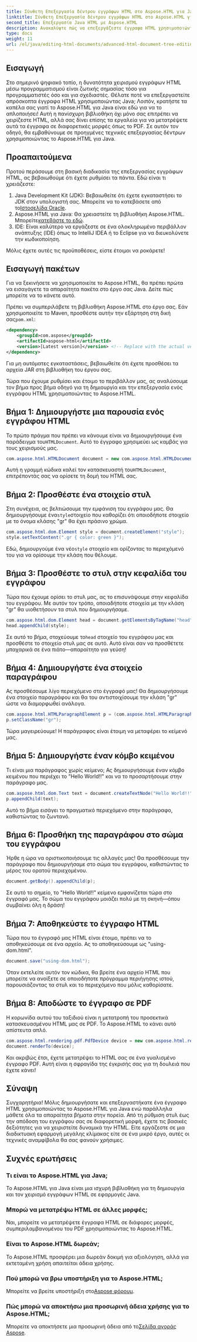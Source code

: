 ```yaml
---
title: Σύνθετη Επεξεργασία δέντρου εγγράφων HTML στο Aspose.HTML για Java
linktitle: Σύνθετη Επεξεργασία δέντρου εγγράφων HTML στο Aspose.HTML για Java
second_title: Επεξεργασία Java HTML με Aspose.HTML
description: Ανακαλύψτε πώς να επεξεργάζεστε έγγραφα HTML χρησιμοποιώντας το Aspose.HTML για Java με αυτόν τον οδηγό βήμα προς βήμα, συμπεριλαμβανομένης της δημιουργίας στυλ, παραγράφων και μετατροπής σε PDF.
type: docs
weight: 11
url: /el/java/editing-html-documents/advanced-html-document-tree-editing/
---
```

## Εισαγωγή

Στο σημερινό ψηφιακό τοπίο, η δυνατότητα χειρισμού εγγράφων HTML μέσω προγραμματισμού είναι ζωτικής σημασίας τόσο για προγραμματιστές όσο και για σχεδιαστές. Θέλατε ποτέ να επεξεργαστείτε απρόσκοπτα έγγραφα HTML χρησιμοποιώντας Java; Λοιπόν, κρατήστε τα καπέλα σας γιατί το Aspose.HTML για Java είναι εδώ για να το απλοποιήσει! Αυτή η πανίσχυρη βιβλιοθήκη όχι μόνο σας επιτρέπει να χειρίζεστε HTML, αλλά σας δίνει επίσης τα εργαλεία για να μετατρέψετε αυτά τα έγγραφα σε διαφορετικές μορφές όπως το PDF. Σε αυτόν τον οδηγό, θα εμβαθύνουμε σε προηγμένες τεχνικές επεξεργασίας δέντρων χρησιμοποιώντας το Aspose.HTML για Java.

## Προαπαιτούμενα

Προτού περάσουμε στη βασική διαδικασία της επεξεργασίας εγγράφων HTML, ας βεβαιωθούμε ότι έχετε ρυθμίσει τα πάντα. Εδώ είναι τι χρειάζεστε:
1.  Java Development Kit (JDK): Βεβαιωθείτε ότι έχετε εγκαταστήσει το JDK στον υπολογιστή σας. Μπορείτε να το κατεβάσετε από το[Ιστοσελίδα Oracle](https://www.oracle.com/java/technologies/javase-jdk11-downloads.html).
2.  Aspose.HTML για Java: Θα χρειαστείτε τη βιβλιοθήκη Aspose.HTML. Μπορείτε[κατεβάστε το εδώ](https://releases.aspose.com/html/java/).
3. IDE: Είναι καλύτερο να εργάζεστε σε ένα ολοκληρωμένο περιβάλλον ανάπτυξης (IDE) όπως το IntelliJ IDEA ή το Eclipse για να διευκολύνετε την κωδικοποίηση.

Μόλις έχετε αυτές τις προϋποθέσεις, είστε έτοιμοι να ροκάρετε!

## Εισαγωγή πακέτων
Για να ξεκινήσετε να χρησιμοποιείτε το Aspose.HTML, θα πρέπει πρώτα να εισαγάγετε τα απαραίτητα πακέτα στο έργο σας Java. Δείτε πώς μπορείτε να το κάνετε αυτό.

 Πρέπει να συμπεριλάβετε τη βιβλιοθήκη Aspose.HTML στο έργο σας. Εάν χρησιμοποιείτε το Maven, προσθέστε αυτήν την εξάρτηση στη δική σας`pom.xml`:

```xml
<dependency>
    <groupId>com.aspose</groupId>
    <artifactId>aspose-html</artifactId>
    <version>[Latest version]</version> <!-- Replace with the actual version -->
</dependency>
```

Για μη αυτόματες εγκαταστάσεις, βεβαιωθείτε ότι έχετε προσθέσει τα αρχεία JAR στη βιβλιοθήκη του έργου σας.

Τώρα που έχουμε ρυθμίσει και έτοιμο το περιβάλλον μας, ας αναλύσουμε τον βήμα προς βήμα οδηγό για τη δημιουργία και την επεξεργασία ενός εγγράφου HTML χρησιμοποιώντας το Aspose.HTML.

## Βήμα 1: Δημιουργήστε μια παρουσία ενός εγγράφου HTML

 Το πρώτο πράγμα που πρέπει να κάνουμε είναι να δημιουργήσουμε ένα παράδειγμα του`HTMLDocument`. Αυτό το έγγραφο χρησιμεύει ως καμβάς για τους χειρισμούς μας.

```java
com.aspose.html.HTMLDocument document = new com.aspose.html.HTMLDocument();
```

 Αυτή η γραμμή κώδικα καλεί τον κατασκευαστή του`HTMLDocument`, επιτρέποντάς σας να ορίσετε τη δομή του HTML σας.

## Βήμα 2: Προσθέστε ένα στοιχείο στυλ

 Στη συνέχεια, ας βελτιώσουμε την εμφάνιση του εγγράφου μας. Θα δημιουργήσουμε ένα`style`στοιχείο που καθορίζει ότι οποιοδήποτε στοιχείο με το όνομα κλάσης "gr" θα έχει πράσινο χρώμα.

```java
com.aspose.html.dom.Element style = document.createElement("style");
style.setTextContent(".gr { color: green }");
```

 Εδώ, δημιουργούμε ένα νέο`style` στοιχείο και ορίζοντας το περιεχόμενό του για να ορίσουμε την κλάση που θέλουμε.

## Βήμα 3: Προσθέστε το στυλ στην κεφαλίδα του εγγράφου

Τώρα που έχουμε ορίσει το στυλ μας, ας το επισυνάψουμε στην κεφαλίδα του εγγράφου. Με αυτόν τον τρόπο, οποιαδήποτε στοιχεία με την κλάση "gr" θα υιοθετήσουν τα στυλ που δημιουργήσαμε.

```java
com.aspose.html.dom.Element head = document.getElementsByTagName("head").get_Item(0);
head.appendChild(style);
```

 Σε αυτό το βήμα, στοχεύουμε το`head` στοιχείο του εγγράφου μας και προσθέστε το στοιχείο στυλ μας σε αυτό. Αυτό είναι σαν να προσθέτετε μπαχαρικά σε ένα πιάτο—απαραίτητο για γεύση!

## Βήμα 4: Δημιουργήστε ένα στοιχείο παραγράφου

Ας προσθέσουμε λίγο περιεχόμενο στο έγγραφό μας! Θα δημιουργήσουμε ένα στοιχείο παραγράφου και θα του αντιστοιχίσουμε την κλάση "gr" ώστε να διαμορφωθεί ανάλογα.

```java
com.aspose.html.HTMLParagraphElement p = (com.aspose.html.HTMLParagraphElement) document.createElement("p");
p.setClassName("gr");
```

Τώρα μαγειρεύουμε! Η παράγραφος είναι έτοιμη να μεταφέρει το κείμενό μας.

## Βήμα 5: Δημιουργήστε έναν κόμβο κειμένου

Τι είναι μια παράγραφος χωρίς κείμενο; Ας δημιουργήσουμε έναν κόμβο κειμένου που περιέχει το "Hello World!!" και να το προσαρτήσουμε στην παράγραφο μας.

```java
com.aspose.html.dom.Text text = document.createTextNode("Hello World!!");
p.appendChild(text);
```

Αυτό το βήμα εισάγει το πραγματικό περιεχόμενο στην παράγραφο, καθιστώντας το ζωντανό.

## Βήμα 6: Προσθήκη της παραγράφου στο σώμα του εγγράφου

Ήρθε η ώρα να οριστικοποιήσουμε τις αλλαγές μας! Θα προσθέσουμε την παράγραφο που δημιουργήσαμε στο σώμα του εγγράφου, καθιστώντας το μέρος του ορατού περιεχομένου.

```java
document.getBody().appendChild(p);
```

Σε αυτό το σημείο, το "Hello World!!" κείμενο εμφανίζεται τώρα στο έγγραφό μας. Το σώμα του εγγράφου μοιάζει πολύ με τη σκηνή—όπου συμβαίνει όλη η δράση!

## Βήμα 7: Αποθηκεύστε το έγγραφο HTML

Τώρα που το έγγραφό μας HTML είναι έτοιμο, πρέπει να το αποθηκεύσουμε σε ένα αρχείο. Ας το αποθηκεύσουμε ως "using-dom.html".

```java
document.save("using-dom.html");
```

Όταν εκτελείτε αυτόν τον κώδικα, θα βρείτε ένα αρχείο HTML που μπορείτε να ανοίξετε σε οποιοδήποτε πρόγραμμα περιήγησης ιστού, παρουσιάζοντας τα στυλ και το περιεχόμενο που μόλις καθορίσατε.

## Βήμα 8: Αποδώστε το έγγραφο σε PDF

Η κορωνίδα αυτού του ταξιδιού είναι η μετατροπή του προσεκτικά κατασκευασμένου HTML μας σε PDF. Το Aspose.HTML το κάνει αυτό απίστευτα απλό.

```java
com.aspose.html.rendering.pdf.PdfDevice device = new com.aspose.html.rendering.pdf.PdfDevice("using-dom.pdf");
document.renderTo(device);
```

Και ακριβώς έτσι, έχετε μετατρέψει το HTML σας σε ένα γυαλισμένο έγγραφο PDF. Αυτή είναι η σφραγίδα της έγκρισής σας για τη δουλειά που έχετε κάνει!

## Σύναψη
Συγχαρητήρια! Μόλις δημιουργήσατε και επεξεργαστήκατε ένα έγγραφο HTML χρησιμοποιώντας το Aspose.HTML για Java ενώ παράλληλα μάθετε όλα τα απαραίτητα βήματα στην πορεία. Από τη ρύθμιση στυλ έως την απόδοση του εγγράφου σας σε διαφορετική μορφή, έχετε τις βασικές δεξιότητες για να χειριστείτε δυναμικά την HTML. Είτε εργάζεστε σε μια διαδικτυακή εφαρμογή μεγάλης κλίμακας είτε σε ένα μικρό έργο, αυτές οι τεχνικές αναμφίβολα θα σας φανούν χρήσιμες.


## Συχνές ερωτήσεις

### Τι είναι το Aspose.HTML για Java;
Το Aspose.HTML για Java είναι μια ισχυρή βιβλιοθήκη για τη δημιουργία και τον χειρισμό εγγράφων HTML σε εφαρμογές Java.
### Μπορώ να μετατρέψω HTML σε άλλες μορφές;
Ναι, μπορείτε να μετατρέψετε έγγραφα HTML σε διάφορες μορφές, συμπεριλαμβανομένου του PDF χρησιμοποιώντας το Aspose.HTML.
### Είναι το Aspose.HTML δωρεάν;
Το Aspose.HTML προσφέρει μια δωρεάν δοκιμή για αξιολόγηση, αλλά για εκτεταμένη χρήση απαιτείται άδεια χρήσης.
### Πού μπορώ να βρω υποστήριξη για το Aspose.HTML;
 Μπορείτε να βρείτε υποστήριξη στο[Aspose φόρουμ](https://forum.aspose.com/c/html/29).
### Πώς μπορώ να αποκτήσω μια προσωρινή άδεια χρήσης για το Aspose.HTML;
 Μπορείτε να αποκτήσετε μια προσωρινή άδεια από το[Σελίδα αγοράς Aspose](https://purchase.aspose.com/temporary-license/).